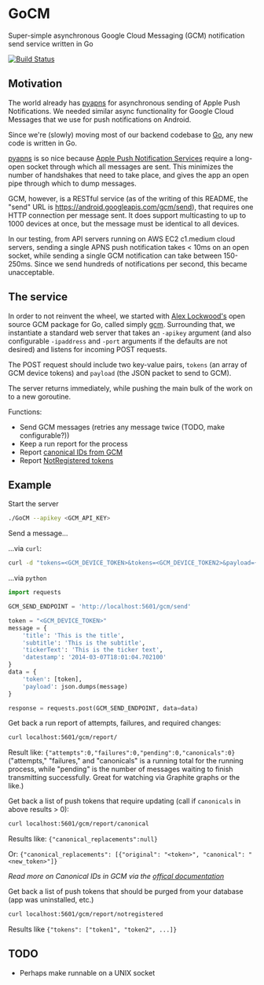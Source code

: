 GoCM
====

Super-simple asynchronous Google Cloud Messaging (GCM) notification send service written in Go

[![Build Status](https://travis-ci.org/Flyclops/GoCM.png?branch=master)](https://travis-ci.org/Flyclops/GoCM)


Motivation
-----------
The world already has [pyapns](https://github.com/samuraisam/pyapns) for asynchronous sending of Apple Push Notifications. We needed similar async functionality for Google Cloud Messages that we use for push notifications on Android.

Since we're (slowly) moving most of our backend codebase to [Go](http://golang.org), any new code is written in Go.

[pyapns](https://github.com/samuraisam/pyapns) is so nice because [Apple Push Notification Services](https://developer.apple.com/library/ios/documentation/NetworkingInternet/Conceptual/RemoteNotificationsPG/Chapters/ApplePushService.html) require a long-open socket through which all messages are sent. This minimizes the number of handshakes that need to take place, and gives the app an open pipe through which to dump messages.

GCM, however, is a RESTful service (as of the writing of this README, the "send" URL is https://android.googleapis.com/gcm/send), that requires one HTTP connection per message sent. It does support multicasting to up to 1000 devices at once, but the message must be identical to all devices.

In our testing, from API servers running on AWS EC2 c1.medium cloud servers, sending a single APNS push notification takes < 10ms on an open socket, while sending a single GCM notification can take between 150-250ms. Since we send hundreds of notifications per second, this became unacceptable.

The service
------------

In order to not reinvent the wheel, we started with [Alex Lockwood's](https://github.com/alexjlockwood) open source GCM package for Go, called simply [gcm](https://github.com/alexjlockwood/gcm). Surrounding that, we instantiate a standard web server that takes an ```-apikey``` argument (and also configurable ```-ipaddress``` and ```-port``` arguments if the defaults are not desired) and listens for incoming POST requests. 

The POST request should include two key-value pairs, ```tokens``` (an array of GCM device tokens) and ```payload``` (the JSON packet to send to GCM).

The server returns immediately, while pushing the main bulk of the work on to a new goroutine.

Functions: 

- Send GCM messages (retries any message twice (TODO, make configurable?))
- Keep a run report for the process
- Report [canonical IDs from GCM](http://developer.android.com/google/gcm/adv.html#canonical)
- Report [NotRegistered tokens](http://developer.android.com/google/gcm/http.html#error_codes)

Example
--------

Start the server

```bash
./GoCM --apikey <GCM_API_KEY>
```

Send a message...

...via ```curl```:
```bash
curl -d "tokens=<GCM_DEVICE_TOKEN>&tokens=<GCM_DEVICE_TOKEN2>&payload={\"title\": \"This is the title\", \"subtitle\": \"This is the subtitle\", \"tickerText\": \"This is the ticker text\", \"datestamp\": \"2014-03-07T18:01:04.702100\"}" localhost:5601/gcm/send
```

...via `python`
```python
import requests

GCM_SEND_ENDPOINT = 'http://localhost:5601/gcm/send'

token = "<GCM_DEVICE_TOKEN>"
message = {
    'title': 'This is the title',
    'subtitle': 'This is the subtitle',
    'tickerText': 'This is the ticker text',
    'datestamp': '2014-03-07T18:01:04.702100'
}
data = {
    'token': [token],
    'payload': json.dumps(message)
}

response = requests.post(GCM_SEND_ENDPOINT, data=data)
```

Get back a run report of attempts, failures, and required changes:
```bash
curl localhost:5601/gcm/report/
```
Result like: ```{"attempts":0,"failures":0,"pending":0,"canonicals":0}```
("attempts," "failures," and "canonicals" is a running total for the running process, while "pending" is the number of messages waiting to finish transmitting successfully. Great for watching via Graphite graphs or the like.)

Get back a list of push tokens that require updating (call if ```canonicals``` in above results > 0):
```bash
curl localhost:5601/gcm/report/canonical
```
Results like: ```{"canonical_replacements":null}```

Or: ```{"canonical_replacements": [{"original": "<token>", "canonical": "<new_token>"]}```

_Read more on Canonical IDs in GCM via the [offical documentation](http://developer.android.com/google/gcm/adv.html#canonical)_

Get back a list of push tokens that should be purged from your database (app was uninstalled, etc.)
```bash
curl localhost:5601/gcm/report/notregistered
```
Results like ```{"tokens": ["token1", "token2", ...]}```



TODO
-----------

- Perhaps make runnable on a UNIX socket

